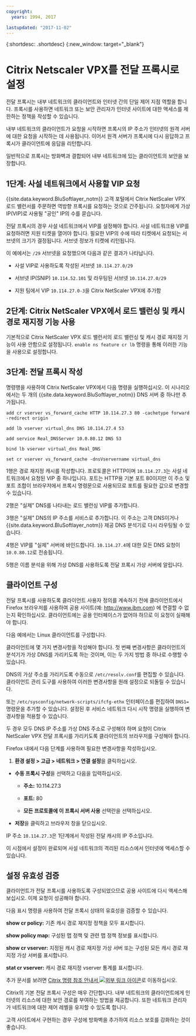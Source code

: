 ```yaml
---
copyright:
  years: 1994, 2017

lastupdated: "2017-11-02"
---
```


{:shortdesc: .shortdesc}
{:new_window: target="_blank"}

# Citrix Netscaler VPX를 전달 프록시로 설정

전달 프록시는 내부 네트워크의 클라이언트와 인터넷 간의 단일 제어 지점 역할을 합니다. 프록시를 사용하면 네트워크 또는 보안 관리자가 인터넷 사이트에 대한 액세스를 제한하는 정책을 작성할 수 있습니다.

내부 네트워크의 클라이언트가 요청을 시작하면 프록시의 IP 주소가 인터넷의 원격 서버에 대한 요청을 시작하는 데 사용됩니다. 이어서 원격 서버가 프록시에 다시 응답하고 프록시가 클라이언트에 응답을 리턴합니다. 

일반적으로 프록시는 방화벽과 결합되어 내부 네트워크에 있는 클라이언트의 보안을 보장합니다.

## 1단계: 사설 네트워크에서 사용할 VIP 요청 

{{site.data.keyword.BluSoftlayer_notm}} 고객 포털에서 Citrix NetScaler VPX 로드 밸런서를 주문하면 역방향 프록시를 요청하는 것으로 간주됩니다. 요청자에게 가상 IP(VIP)로 사용될 "공인" IP의 수를 묻습니다.

전달 프록시의 경우 사설 네트워크에서 VIP를 설정해야 합니다. 사설 네트워크용 VIP를 요청하려면 지원 티켓을 열어야 합니다. 필요한 VIP의 수에 따라 티켓에서 요청되는 서브넷의 크기가 결정됩니다. 서브넷 정보가 티켓에 리턴됩니다.

이 예에서는 `/29` 서브넷을 요청했으며 다음과 같은 결과가 나타납니다.

* 사설 VIP로 사용하도록 작성된 서브넷 `10.114.27.0/29`

* 서브넷 IP(SNIP) `10.114.52.101` 및 라우팅된 서브넷 `10.114.27.0/29`

* 지원 팀에서 VIP `10.114.27.0-3`을 Citrix NetScaler VPX에 추가함

## 2단계: Citrix NetScaler VPX에서 로드 밸런싱 및 캐시 경로 재지정 기능 사용

기본적으로 Citrix NetScaler VPX 로드 밸런서의 로드 밸런싱 및 캐시 경로 재지정 기능이 사용 안함으로 설정됩니다. `enable ns feature cr lb` 명령을 통해 이러한 기능을 사용으로 설정합니다.


## 3단계: 전달 프록시 작성

명령행을 사용하여 Citrix NetScaler VPX에서 다음 명령을 실행하십시오. 이 시나리오에서는 두 개의 {{site.data.keyword.BluSoftlayer_notm}} DNS 서버 중 하나만 추가됩니다.  

```
add cr vserver vs_forward_cache HTTP 10.114.27.3 80 -cachetype forward -redirect origin

add lb vserver virtual_dns DNS 10.114.27.4 53

add service Real_DNSServer 10.0.80.12 DNS 53

bind lb vserver virtual_dns Real_DNS

set cr vserver vs_forward_cache -dnsVservername virtual_dns
```

1행은 경로 재지정 캐시를 작성합니다. 프로토콜은 HTTP이며 `10.114.27.3`는 사설 네트워크에서 요청된 VIP 중 하나입니다. 포트는 HTTP용 기본 포트 80이지만 이 주소 및 포트 조합이 브라우저에서 프록시 명령문으로 사용되므로 포트를 필요한 값으로 변경할 수 있습니다.

2행은 "실제" DNS를 나타내는 로드 밸런싱 VIP를 추가합니다.

3행은 "실제" DNS의 IP 주소를 서비스로 추가합니다. 이 주소는 고객 DNS이거나 {{site.data.keyword.BluSoftlayer_notm}} 제공 DNS 분석기로 다시 라우팅될 수 있습니다.

4행은 VIP를 "실제" 서버에 바인드합니다. `10.114.27.4`에 대한 모든 DNS 요청이 `10.0.80.12`로 전송됩니다.

5행은 이름 분석을 위해 가상 DNS를 사용하도록 전달 프록시 가상 서버에 알립니다.

## 클라이언트 구성

전달 프록시를 사용하도록 클라이언트 사용자 정의를 계속하기 전에 클라이언트에서 Firefox 브라우저를 사용하여 공용 사이트(예: http://www.ibm.com) 에 연결할 수 없는지 확인하십시오. 클라이언트에는 공용 인터페이스가 없어야 하므로 이 요청이 실패해야 합니다. 

다음 예에서는 Linux 클라이언트를 구성합니다.

클라이언트에 몇 가지 변경사항을 작성해야 합니다. 첫 번째 변경사항은 클라이언트의 분석기가 가상 DNS를 가리키도록 하는 것이며, 이는 두 가지 방법 중 하나로 수행할 수 있습니다.

DNS의 가상 주소를 가리키도록 수동으로 `/etc/resolv.conf`를 편집할 수 있습니다. 클라이언트 관리 도구를 사용하여 이러한 변경사항을 원래 설정으로 되돌릴 수 있습니다.  

또는 `/etc/sysconfig/network-scripts/ifcfg-ethx` 인터페이스를 편집하여 `DNS1=` 명령문을 추가할 수 있습니다. 설정된 후 서비스 네트워크 다시 시작 명령을 실행하여 변경사항을 적용할 수 있습니다.

두 경우 모두 DNS IP 주소를 가상 DNS 주소로 구성해야 하며 요청이 Citrix NetScaler VPX 전달 프록시를 가리키도록 클라이언트의 브라우저를 구성해야 합니다.

Firefox 내에서 다음 단계를 사용하여 필요한 변경사항을 작성하십시오.

1. **환경 설정 > 고급 > 네트워크 > 연결 설정**을 클릭하십시오.

* **수동 프록시 구성**을 선택하고 다음을 입력하십시오.

  * **주소:** 10.114.27.3

  * **포트:** 80

  * **모든 프로토콜에 이 프록시 서버 사용** 선택란을 선택하십시오.

* **저장**을 클릭하고 브라우저 창을 닫으십시오.

IP 주소 `10.114.27.3`은 1단계에서 작성된 전달 캐시의 IP 주소입니다.

이 시점에서 설정이 완료되며 사설 네트워크의 격리된 리소스에서 인터넷에 액세스할 수 있습니다.

## 설정 유효성 검증

클라이언트가 전달 프록시를 사용하도록 구성되었으므로 공용 사이트에 다시 액세스해 보십시오. 이제 요청이 성공해야 합니다.

다음 표시 명령을 사용하여 전달 프록시 상태의 유효성을 검증할 수 있습니다.

**show cr policy:** 기존 캐시 경로 재지정 정책을 모두 표시합니다.

**show policy map:** 구성된 맵 정책 및 관련 맵 정책 정보를 표시합니다.

**show cr vserver:** 지정된 캐시 경로 재지정 가상 서버 또는 구성된 모든 캐시 경로 재지정 가상 서버를 표시합니다.

**stat cr vserver:** 캐시 경로 재지정 vserver 통계를 표시합니다.

추가 문서를 보려면 [Citrix 명령 참조 안내서 ![외부 링크 아이콘](../../icons/launch-glyph.svg "외부 링크 아이콘")](https://support.citrix.com/servlet/KbServlet/download/20679-102-665857/NS-CommandReference-Guide.pdf)로 이동하십시오.

Citrix의 기본 전달 프록시 구성은 매우 간단합니다. 내부 네트워크의 클라이언트에게 인터넷의 리소스에 대한 보안 경로를 부여하는 방법을 제공합니다. 또한 네트워크 관리자가 네트워크에 대한 제어 레벨을 유지할 수 있도록 합니다.

고객 사이트에서 구현하는 경우 구성에 방화벽을 추가하여 리소스 보호를 강화하는 것이 좋습니다.
